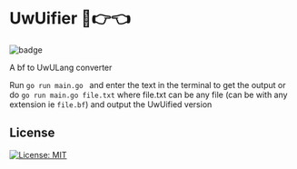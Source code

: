 # UwUifier 🥺👉👈

![badge](https://github.com/Zeyu-Li/uwuifier/workflows/Test/badge.svg)

A bf to UwULang converter 



Run `go run main.go ` and enter the text in the terminal to get the output or do `go run main.go file.txt` where file.txt can be any file (can be with any extension ie `file.bf`) and output the UwUified version

## License

[![License: MIT](https://img.shields.io/badge/License-MIT-blue.svg)](https://opensource.org/licenses/MIT) 